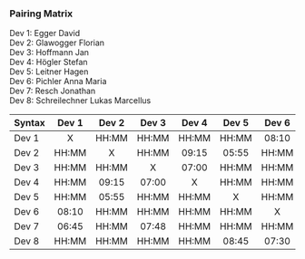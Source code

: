 ### Pairing Matrix
Dev 1: Egger David <br/>
Dev 2: Glawogger Florian <br/>
Dev 3: Hoffmann Jan <br/>
Dev 4: Högler Stefan <br/>
Dev 5: Leitner Hagen <br/>
Dev 6: Pichler Anna Maria <br/>
Dev 7: Resch Jonathan <br/>
Dev 8: Schreilechner Lukas Marcellus <br/>


| Syntax      | Dev 1   	  | Dev 2   	  | Dev 3   	  | Dev 4   	  | Dev 5   	  | Dev 6   	  | Dev 7   	  | Dev 8   	  |
| :---        |    :----:   |    :----:   |    :----:   |    :----:   |    :----:   |    :----:   |    :----:   |    :----:   |
| Dev 1       | X           | HH:MM       | HH:MM       | HH:MM       | HH:MM       | 08:10       | 06:45       | HH:MM       |
| Dev 2       | HH:MM       | X           | HH:MM       | 09:15       | 05:55       | HH:MM       | HH:MM       | HH:MM       |
| Dev 3       | HH:MM       | HH:MM       | X           | 07:00       | HH:MM       | HH:MM       | 07:48       | HH:MM       |
| Dev 4       | HH:MM       | 09:15       | 07:00       | X           | HH:MM       | HH:MM       | HH:MM       | HH:MM       |
| Dev 5       | HH:MM       | 05:55       | HH:MM       | HH:MM       | X           | HH:MM       | HH:MM       | 08:45       |
| Dev 6       | 08:10       | HH:MM       | HH:MM       | HH:MM       | HH:MM       | X           | HH:MM       | 07:30       |
| Dev 7       | 06:45       | HH:MM       | 07:48       | HH:MM       | HH:MM       | HH:MM       | X           | HH:MM       |
| Dev 8       | HH:MM       | HH:MM       | HH:MM       | HH:MM       | 08:45       | 07:30       | HH:MM       | X           |
